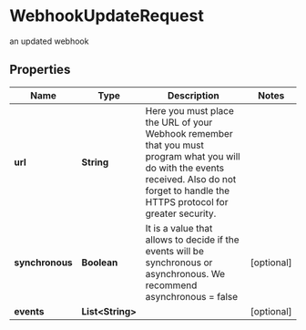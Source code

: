 

# WebhookUpdateRequest

an updated webhook

## Properties

| Name | Type | Description | Notes |
|------------ | ------------- | ------------- | -------------|
|**url** | **String** | Here you must place the URL of your Webhook remember that you must program what you will do with the events received. Also do not forget to handle the HTTPS protocol for greater security. |  |
|**synchronous** | **Boolean** | It is a value that allows to decide if the events will be synchronous or asynchronous. We recommend asynchronous &#x3D; false |  [optional] |
|**events** | **List&lt;String&gt;** |  |  [optional] |



